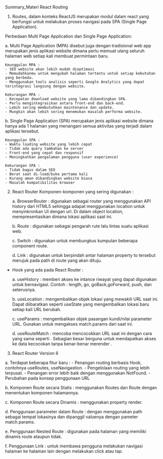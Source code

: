 Summary_Materi React Routing

1. Routes, dalam konteks ReactJS merupakan modul dalam react yang berfungsi untuk melakukan proses navigasi pada SPA (Single Page Application).

Perbedaan Multi Page Application dan Single Page Application:

a. Multi Page Application (MPA) disebut juga dengan tradisional web app merupakan jenis aplikasi website dimana perlu memuat ulang seluruh halaman web setiap kali membuat permintaan baru.

    Keunggulan MPA :
    - SEO website akan lebih mudah dioptimasi
    - Memudahkanmu untuk mengubah halaman tertentu untuk setiap kebutuhan yang berbeda.
    - Menggunakan tools analisis seperti Google Analytics yang dapat terintegrasi langsung dengan website.

    Kekurangan MPA :
    - Kecepatan download website yang lama dibandingkan SPA.
    - Perlu mengintegrasikan antara front-end dan back-end.
    - Lebih sering membutuhkan maintenance dan update.
    - Mungkin akan lebih sering menemukan masalah performa website.

b. Single Page Application (SPA) merupakan jenis aplikasi website dimana hanya ada 1 halaman yang menangani semua aktivitas yang terjadi dalam aplikasi tersebut.

    Keunggulan SPA :
    - Waktu loading website yang lebih cepat
    - Tidak ada query tambahan ke server
    - Front-end yang cepat dan responsif
    - Meningkatkan pengalaman pengguna (user experience)

    Kekurangan SPA :
    - Tidak bagus dalam SEO
    - Berat saat di-load/buka pertama kali
    - Kurang aman dibandingkan website biasa
    - Masalah kompatibilitas browser

2. React Router
Komponen-komponen yang sering digunakan : 

    a. BrowserRouter : digunakan sebagai router yang menggunakan API history dari HTML5 sehingga adapat menggunakan location untuk menyinkronkan UI dengan url. Di dalam object location, merepresentasikan dimana lokasi aplikasi saat ini.

    b. Route : digunakan sebagai pengarah rute lalu lintas suatu aplikasi web.

    c. Switch : digunakan untuk membungkus kumpulan beberapa component route.

    d. Link : digunakan untuk berpindah antar halaman property to tersebut merujuk pada path di route yang akan dituju.

- Hook yang ada pada React Router :

    a. useHistory : memberi akses ke intance riwayat yang dapat digunakan untuk bernavigasi. Contoh : length, go, goBack,goForward, push, dan seterusnya.

    b. useLocation : mengembalikan objek lokasi yang mewakili URL saat ini. Dapat diibaratkan seperti useState yang mengembalikan lokasi baru setiap kali URL berubah.

    c. useParams : mengembalikan objek pasangan kundi/nilai parameter URL. Gunakan untuk mengakses match.params dari <Route> saat ini.

    d. useRouteMatch : mencoba mencocokkan URL saat ini dengan cara yang sama seperti <Route>. Sebagian besar berguna untuk mendapatkan akses ke data kecocokan tanpa benar-benar merender <Route>.

3. React Router Version 6

a. Terdapat beberapa fitur baru :
    - Penangan routing berbasis Hook, contohnya useRoutes, useNavigastion.
    - Pengelolaan routing yang lebih terpusat.
    - Penangan error lebih baik dengan menggunakan <Route> NotFound.
    - Perubahan pada konsep penggunaan URL

b. Komponen Route secara Statis : menggunakan Routes dan Route dengan menentukan komponen halamannya.

c. Komponen Route secara Dinamis : menggunakan property render.

d. Penggunaan parameter dalam Route : dengan menggunakan path sebagai tempat lokasinya dan dipanggil valuenya dengan pameter match.params.

e. Penggunaan Nested Route : digunakan pada halaman yang memiliki dinamis route ataupun tidak.

f. Penggunaan Link : untuk membawa pengguna melakukan navigasi halaman ke halaman lain dengan melakukan click atau tap.